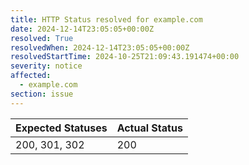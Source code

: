 ```yaml
---
title: HTTP Status resolved for example.com
date: 2024-12-14T23:05:05+00:00Z
resolved: True
resolvedWhen: 2024-12-14T23:05:05+00:00Z
resolvedStartTime: 2024-10-25T21:09:43.191474+00:00
severity: notice
affected:
  - example.com
section: issue
---
```


| Expected Statuses | Actual Status  |
|-------------------|----------------|
| 200, 301, 302 | 200 |
